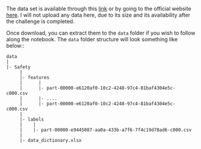 The data set is available through this [link](https://s3-ap-southeast-1.amazonaws.com/grab-aiforsea-dataset/safety.zip) or by going to the official website [here](https://www.aiforsea.com/safety). I will not upload any data here, due to its size and its availability after the challenge is completed.

Once download, you can extract them to the `data` folder if you wish to follow along the notebook. The `data` folder structure will look something like below::

```
data
|
|- Safety
     |
     |- features
     |      |
     |      |- part-00000-e6120af0-10c2-4248-97c4-81baf4304e5c-c000.csv
     |      |- ....
     |      |- part-00000-e6120af0-10c2-4248-97c4-81baf4304e5c-c000.csv
     |
     |- labels
     |    |
     |    |- part-00000-e9445087-aa0a-433b-a7f6-7f4c19d78ad6-c000.csv
     |
     |- data_dictionary.xlsx
    
```
